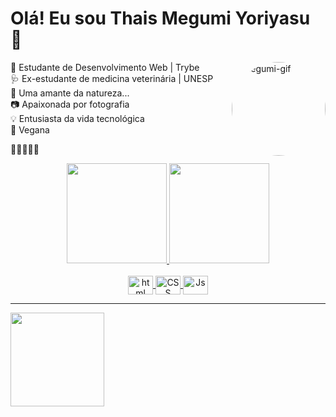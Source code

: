 
# Olá! Eu sou Thais Megumi Yoriyasu 🐾

<img align="right" alt="megumi-gif" height="150" style="border-radius:100%;" src="https://cdn.discordapp.com/attachments/833519060577943613/954483939530137620/wink.gif">

💾 Estudante de Desenvolvimento Web | Trybe<br>
🩺 Ex-estudante de medicina veterinária | UNESP<br>
🌱 Uma amante da natureza...<br>
📷 Apaixonada por fotografia<br>
💡 Entusiasta da vida tecnológica<br>
🍙 Vegana<br>

🐶🐶🐶🐭🐰

<div align="center">
  <a href="https://github.com/megumiyoriyasu">
  <img height="160em" src="https://github-readme-stats.vercel.app/api?username=megumiyoriyasu&show_icons=true&theme=dark&include_all_commits=true&count_private=true"/>
  <img height="160em" src="https://github-readme-stats.vercel.app/api/top-langs/?username=megumiyoriyasu&layout=compact&langs_count=7&theme=dark"/>
</div><br>

<div align="center">
  <img align="center" alt="html" height="30" width="40" src="https://cdn.jsdelivr.net/gh/devicons/devicon/icons/html5/html5-plain.svg" />
  <img align="center" alt="CSS" height="30" width="40" src="https://cdn.jsdelivr.net/gh/devicons/devicon/icons/css3/css3-plain.svg">
  <img align="center" alt="Js" height="30" width="40" src="https://cdn.jsdelivr.net/gh/devicons/devicon/icons/javascript/javascript-plain.svg">
</div>
<hr>
<div align="center">
  
</div>

<img align='left' src='https://github.com/Rishit-dagli/Rishit-dagli/blob/master/images/octocat-anime.gif' width='150"'>
